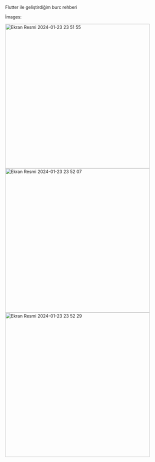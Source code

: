 
Flutter ile geliştirdiğim burc rehberi 

İmages: 

<img width="462" alt="Ekran Resmi 2024-01-23 23 51 55" src="https://github.com/alierdem06/burc_rehberi/assets/103539896/80169fd6-e9ac-4a43-8786-43486f3737f7">

<img width="462" alt="Ekran Resmi 2024-01-23 23 52 07" src="https://github.com/alierdem06/burc_rehberi/assets/103539896/ec746724-d441-4e81-b8d9-2e0a344a699a">

<img width="462" alt="Ekran Resmi 2024-01-23 23 52 29" src="https://github.com/alierdem06/burc_rehberi/assets/103539896/fdcab198-325a-4109-93db-59a3fc43f243">

